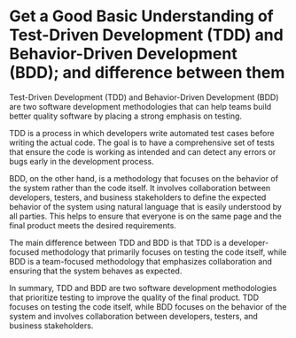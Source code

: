 # Get a Good Basic Understanding of Test-Driven Development (TDD) and Behavior-Driven Development (BDD); and difference between them

Test-Driven Development (TDD) and Behavior-Driven Development (BDD) are two software development methodologies that can help teams build better quality software by placing a strong emphasis on testing. 

TDD is a process in which developers write automated test cases before writing the actual code. The goal is to have a comprehensive set of tests that ensure the code is working as intended and can detect any errors or bugs early in the development process. 

BDD, on the other hand, is a methodology that focuses on the behavior of the system rather than the code itself. It involves collaboration between developers, testers, and business stakeholders to define the expected behavior of the system using natural language that is easily understood by all parties. This helps to ensure that everyone is on the same page and the final product meets the desired requirements.

The main difference between TDD and BDD is that TDD is a developer-focused methodology that primarily focuses on testing the code itself, while BDD is a team-focused methodology that emphasizes collaboration and ensuring that the system behaves as expected. 

In summary, TDD and BDD are two software development methodologies that prioritize testing to improve the quality of the final product. TDD focuses on testing the code itself, while BDD focuses on the behavior of the system and involves collaboration between developers, testers, and business stakeholders.

